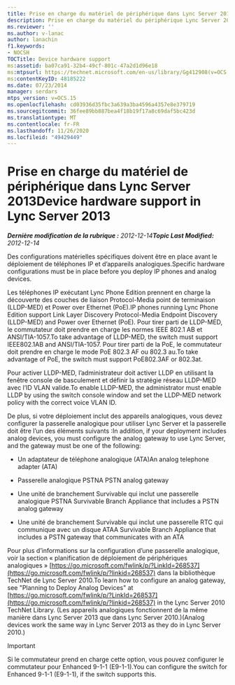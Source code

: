 ```yaml
---
title: Prise en charge du matériel de périphérique dans Lync Server 2013
description: Prise en charge du matériel du périphérique Lync Server 2013.
ms.reviewer: ''
ms.author: v-lanac
author: lanachin
f1.keywords:
- NOCSH
TOCTitle: Device hardware support
ms:assetid: ba07ca91-32b4-49cf-801c-47a2d1d96e18
ms:mtpsurl: https://technet.microsoft.com/en-us/library/Gg412908(v=OCS.15)
ms:contentKeyID: 48185222
ms.date: 07/23/2014
manager: serdars
mtps_version: v=OCS.15
ms.openlocfilehash: cd03936d35fbc3a639a3ba4596a4357e8e379719
ms.sourcegitcommit: 36fee89bb887bea4f18b19f17a8c69daf5bc423d
ms.translationtype: MT
ms.contentlocale: fr-FR
ms.lasthandoff: 11/26/2020
ms.locfileid: "49429449"
---
```

# <a name="device-hardware-support-in-lync-server-2013"></a><span data-ttu-id="cda31-103">Prise en charge du matériel de périphérique dans Lync Server 2013</span><span class="sxs-lookup"><span data-stu-id="cda31-103">Device hardware support in Lync Server 2013</span></span>

<div data-xmlns="http://www.w3.org/1999/xhtml">

<div class="topic" data-xmlns="http://www.w3.org/1999/xhtml" data-msxsl="urn:schemas-microsoft-com:xslt" data-cs="https://msdn.microsoft.com/">

<div data-asp="https://msdn2.microsoft.com/asp">



</div>

<div id="mainSection">

<div id="mainBody"><span data-ttu-id="cda31-104">

<span> </span></span><span class="sxs-lookup"><span data-stu-id="cda31-104">

<span> </span></span></span>

<span data-ttu-id="cda31-105">_**Dernière modification de la rubrique :** 2012-12-14_</span><span class="sxs-lookup"><span data-stu-id="cda31-105">_**Topic Last Modified:** 2012-12-14_</span></span>

<span data-ttu-id="cda31-106">Des configurations matérielles spécifiques doivent être en place avant le déploiement de téléphones IP et d’appareils analogiques.</span><span class="sxs-lookup"><span data-stu-id="cda31-106">Specific hardware configurations must be in place before you deploy IP phones and analog devices.</span></span>

<span data-ttu-id="cda31-107">Les téléphones IP exécutant Lync Phone Edition prennent en charge la découverte des couches de liaison Protocol-Media point de terminaison (LLDP-MED) et Power over Ethernet (PoE).</span><span class="sxs-lookup"><span data-stu-id="cda31-107">IP phones running Lync Phone Edition support Link Layer Discovery Protocol-Media Endpoint Discovery (LLDP-MED) and Power over Ethernet (PoE).</span></span> <span data-ttu-id="cda31-108">Pour tirer parti de LLDP-MED, le commutateur doit prendre en charge les normes IEEE 802.1 AB et ANSI/TIA-1057.</span><span class="sxs-lookup"><span data-stu-id="cda31-108">To take advantage of LLDP-MED, the switch must support IEEE802.1AB and ANSI/TIA-1057.</span></span> <span data-ttu-id="cda31-109">Pour tirer parti de la PoE, le commutateur doit prendre en charge le mode PoE 802.3 AF ou 802.3 au.</span><span class="sxs-lookup"><span data-stu-id="cda31-109">To take advantage of PoE, the switch must support PoE802.3AF or 802.3at.</span></span>

<span data-ttu-id="cda31-110">Pour activer LLDP-MED, l’administrateur doit activer LLDP en utilisant la fenêtre console de basculement et définir la stratégie réseau LLDP-MED avec l’ID VLAN valide.</span><span class="sxs-lookup"><span data-stu-id="cda31-110">To enable LLDP-MED, the administrator must enable LLDP by using the switch console window and set the LLDP-MED network policy with the correct voice VLAN ID.</span></span>

<span data-ttu-id="cda31-111">De plus, si votre déploiement inclut des appareils analogiques, vous devez configurer la passerelle analogique pour utiliser Lync Server et la passerelle doit être l’un des éléments suivants :</span><span class="sxs-lookup"><span data-stu-id="cda31-111">In addition, if your deployment includes analog devices, you must configure the analog gateway to use Lync Server, and the gateway must be one of the following:</span></span>

  - <span data-ttu-id="cda31-112">Un adaptateur de téléphone analogique (ATA)</span><span class="sxs-lookup"><span data-stu-id="cda31-112">An analog telephone adapter (ATA)</span></span>

  - <span data-ttu-id="cda31-113">Passerelle analogique PSTN</span><span class="sxs-lookup"><span data-stu-id="cda31-113">A PSTN analog gateway</span></span>

  - <span data-ttu-id="cda31-114">Une unité de branchement Survivable qui inclut une passerelle analogique PSTN</span><span class="sxs-lookup"><span data-stu-id="cda31-114">A Survivable Branch Appliance that includes a PSTN analog gateway</span></span>

  - <span data-ttu-id="cda31-115">Une unité de branchement Survivable qui inclut une passerelle RTC qui communique avec un disque ATA</span><span class="sxs-lookup"><span data-stu-id="cda31-115">A Survivable Branch Appliance that includes a PSTN gateway that communicates with an ATA</span></span>

<span data-ttu-id="cda31-116">Pour plus d’informations sur la configuration d’une passerelle analogique, voir la section « planification de déploiement de périphériques analogiques » [https://go.microsoft.com/fwlink/p/?LinkId=268537](https://go.microsoft.com/fwlink/p/?linkid=268537) dans la bibliothèque TechNet de Lync Server 2010.</span><span class="sxs-lookup"><span data-stu-id="cda31-116">To learn how to configure an analog gateway, see "Planning to Deploy Analog Devices" at [https://go.microsoft.com/fwlink/p/?LinkId=268537](https://go.microsoft.com/fwlink/p/?linkid=268537) in the Lync Server 2010 TechNet Library.</span></span> <span data-ttu-id="cda31-117">(Les appareils analogiques fonctionnent de la même manière dans Lync Server 2013 que dans Lync Server 2010.)</span><span class="sxs-lookup"><span data-stu-id="cda31-117">(Analog devices work the same way in Lync Server 2013 as they do in Lync Server 2010.)</span></span>

<div>


> [!IMPORTANT]  
> <span data-ttu-id="cda31-118">Si le commutateur prend en charge cette option, vous pouvez configurer le commutateur pour Enhanced 9-1-1 (E9-1-1).</span><span class="sxs-lookup"><span data-stu-id="cda31-118">You can configure the switch for Enhanced 9-1-1 (E9-1-1), if the switch supports this.</span></span>



<span data-ttu-id="cda31-119"></div>

</div>

<span> </span>

</div>

</div>

</span><span class="sxs-lookup"><span data-stu-id="cda31-119"></div>

</div>

<span> </span>

</div>

</div>

</span></span></div>

